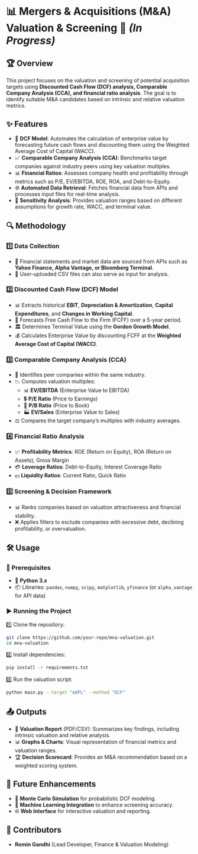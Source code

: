 # 📊 Mergers & Acquisitions (M&A) Valuation & Screening 🚀 *(In Progress)*

## 🏆 Overview
This project focuses on the valuation and screening of potential acquisition targets using **Discounted Cash Flow (DCF) analysis, Comparable Company Analysis (CCA), and financial ratio analysis**. The goal is to identify suitable M&A candidates based on intrinsic and relative valuation metrics.

## ✨ Features
- 🔢 **DCF Model**: Automates the calculation of enterprise value by forecasting future cash flows and discounting them using the Weighted Average Cost of Capital (WACC).
- 📈 **Comparable Company Analysis (CCA)**: Benchmarks target companies against industry peers using key valuation multiples.
- 📊 **Financial Ratios**: Assesses company health and profitability through metrics such as P/E, EV/EBITDA, ROE, ROA, and Debt-to-Equity.
- ⚙️ **Automated Data Retrieval**: Fetches financial data from APIs and processes input files for real-time analysis.
- 🎯 **Sensitivity Analysis**: Provides valuation ranges based on different assumptions for growth rate, WACC, and terminal value.

## 🔍 Methodology
### 1️⃣ Data Collection
- 🏦 Financial statements and market data are sourced from APIs such as **Yahoo Finance, Alpha Vantage, or Bloomberg Terminal**.
- 📂 User-uploaded CSV files can also serve as input for analysis.

### 2️⃣ Discounted Cash Flow (DCF) Model
- 📊 Extracts historical **EBIT**, **Depreciation & Amortization**, **Capital Expenditures**, and **Changes in Working Capital**.
- 🔮 Forecasts Free Cash Flow to the Firm (FCFF) over a 5-year period.
- 🏛 Determines Terminal Value using the **Gordon Growth Model**.
- 💰 Calculates Enterprise Value by discounting FCFF at the **Weighted Average Cost of Capital (WACC)**.

### 3️⃣ Comparable Company Analysis (CCA)
- 📌 Identifies peer companies within the same industry.
- 📉 Computes valuation multiples:
  - 📊 **EV/EBITDA** (Enterprise Value to EBITDA)
  - 💲 **P/E Ratio** (Price to Earnings)
  - 📘 **P/B Ratio** (Price to Book)
  - 🏭 **EV/Sales** (Enterprise Value to Sales)
- ⚖️ Compares the target company’s multiples with industry averages.

### 4️⃣ Financial Ratio Analysis
- 📈 **Profitability Metrics**: ROE (Return on Equity), ROA (Return on Assets), Gross Margin
- 💳 **Leverage Ratios**: Debt-to-Equity, Interest Coverage Ratio
- 💵 **Liquidity Ratios**: Current Ratio, Quick Ratio

### 5️⃣ Screening & Decision Framework
- 📊 Ranks companies based on valuation attractiveness and financial stability.
- ❌ Applies filters to exclude companies with excessive debt, declining profitability, or overvaluation.

## 🛠️ Usage
### 📌 Prerequisites
- 🐍 **Python 3.x**
- 📦 Libraries: `pandas`, `numpy`, `scipy`, `matplotlib`, `yfinance` (or `alpha_vantage` for API data)

### ▶️ Running the Project
1️⃣ Clone the repository:
   ```bash
   git clone https://github.com/your-repo/mna-valuation.git
   cd mna-valuation
   ```
2️⃣ Install dependencies:
   ```bash
   pip install -r requirements.txt
   ```
3️⃣ Run the valuation script:
   ```bash
   python main.py --target "AAPL" --method "DCF"
   ```

## 📤 Outputs
- 📄 **Valuation Report** (PDF/CSV): Summarizes key findings, including intrinsic valuation and relative analysis.
- 📊 **Graphs & Charts**: Visual representation of financial metrics and valuation ranges.
- 🏆 **Decision Scorecard**: Provides an M&A recommendation based on a weighted scoring system.

## 🚀 Future Enhancements
- 🎲 **Monte Carlo Simulation** for probabilistic DCF modeling.
- 🤖 **Machine Learning Integration** to enhance screening accuracy.
- 🌐 **Web Interface** for interactive valuation and reporting.

## 👥 Contributors
- **Romin Gandhi** (Lead Developer, Finance & Valuation Modeling)

